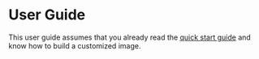 # User Guide

This user guide assumes that you already read the [quick start guide](../getting-started) and know how to build a customized image.